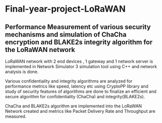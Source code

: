 # Final-year-project-LoRaWAN
## Performance Measurement of various security mechanisms and simulation of ChaCha encryption and BLAKE2s integrity algorithm for the LoRaWAN network

LoRaWAN network with 2 end devices , 1 gateway and 1 network server is implemented in Network Simulator 3 simulation tool  using C++ and network analysis is done. 

Various confidentiality and integrity algorithms are analyzed for performance metrics like speed, latency etc using CryptoPP library  and study of security features of algorithms are done to finalize an efficient and secure algorithm for confidentiality (ChaCha) and integrity(BLAKE2s).

ChaCha and BLAKE2s algorithm are implemented into the LoRaWAN Network created and metrics like Packet Delivery Rate and Throughput are measured.
